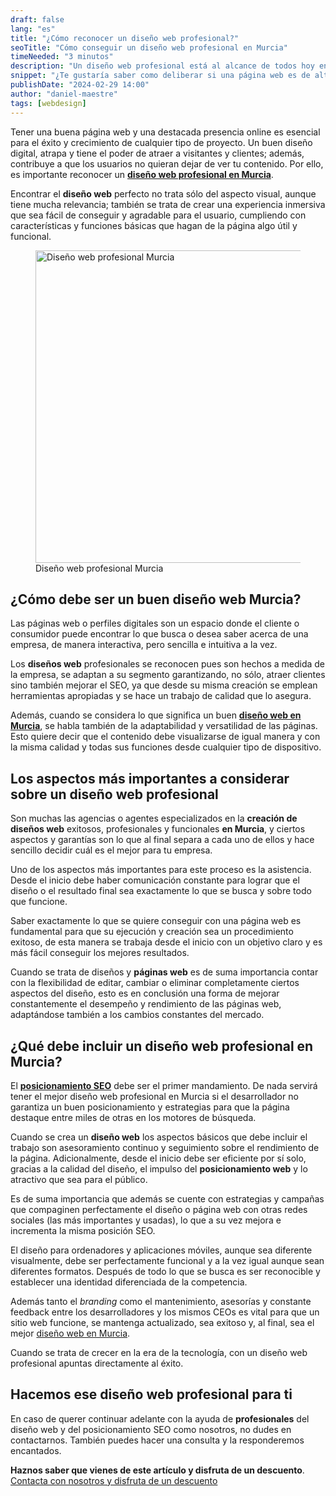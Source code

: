 ```yaml
---
draft: false
lang: "es"
title: "¿Cómo reconocer un diseño web profesional?"
seoTitle: "Cómo conseguir un diseño web profesional en Murcia"
timeNeeded: "3 minutos"
description: "Un diseño web profesional está al alcance de todos hoy en día, para saber si es de calidad debe estar hecho a medida para el negocio, asegurando que convierta usuarios en clientes."
snippet: "¿Te gustaría saber como deliberar si una página web es de alta calidad o no? Veamos las características de un diseño web profesional."
publishDate: "2024-02-29 14:00"
author: "daniel-maestre"
tags: [webdesign]
---
```


Tener una buena página web y una destacada presencia online es esencial para el éxito y crecimiento de cualquier tipo de proyecto. Un buen diseño digital, atrapa y tiene el poder de atraer a visitantes y clientes; además, contribuye a que los usuarios no quieran dejar de ver tu contenido. Por ello, es importante reconocer un [**diseño web profesional en Murcia**](/es/blog/diseño-web-profesional-murcia/).

Encontrar el **diseño web** perfecto no trata sólo del aspecto visual, aunque tiene mucha relevancia; también se trata de crear una experiencia inmersiva que sea fácil de conseguir y agradable para el usuario, cumpliendo con características y funciones básicas que hagan de la página algo útil y funcional.

<figure>
<img src="/blogImages/diseño-web-profesional-murcia.webp" title="Diseño web profesional Murcia" alt="Diseño web profesional Murcia" width="750" height="500" loading="lazy"/>
<figcaption class="text-center">Diseño web profesional Murcia<figcaption>
</figure>

## ¿Cómo debe ser un buen diseño web Murcia?

Las páginas web o perfiles digitales son un espacio donde el cliente o consumidor puede encontrar lo que busca o desea saber acerca de una empresa, de manera interactiva, pero sencilla e intuitiva a la vez.

Los **diseños web** profesionales se reconocen pues son hechos a medida de la empresa, se adaptan a su segmento garantizando, no sólo, atraer clientes sino también mejorar el SEO, ya que desde su misma creación se emplean herramientas apropiadas y se hace un trabajo de calidad que lo asegura.

Además, cuando se considera lo que significa un buen [**diseño web en Murcia**](/es/), se habla también de la adaptabilidad y versatilidad de las páginas. Esto quiere decir que el contenido debe visualizarse de igual manera y con la misma calidad y todas sus funciones desde cualquier tipo de dispositivo.

## Los aspectos más importantes a considerar sobre un diseño web profesional

Son muchas las agencias o agentes especializados en la **creación de diseños web** exitosos, profesionales y funcionales **en Murcia**, y ciertos aspectos y garantías son lo que al final separa a cada uno de ellos y hace sencillo decidir cuál es el mejor para tu empresa.

Uno de los aspectos más importantes para este proceso es la asistencia. Desde el inicio debe haber comunicación constante para lograr que el diseño o el resultado final sea exactamente lo que se busca y sobre todo que funcione. 

Saber exactamente lo que se quiere conseguir con una página web es fundamental para que su ejecución y creación sea un procedimiento exitoso, de esta manera se trabaja desde el inicio con un objetivo claro y es más fácil conseguir los mejores resultados.

Cuando se trata de diseños y **páginas web** es de suma importancia contar con la flexibilidad de editar, cambiar o eliminar completamente ciertos aspectos del diseño, esto es en conclusión una forma de mejorar constantemente el desempeño y rendimiento de las páginas web, adaptándose también a los cambios constantes del mercado. 

## ¿Qué debe incluir un diseño web profesional en Murcia?

El [**posicionamiento SEO**](/es/blog/aprende-seo-basico/) debe ser el primer mandamiento. De nada servirá tener el mejor diseño web profesional en Murcia si el desarrollador no garantiza un buen posicionamiento y estrategias para que la página destaque entre miles de otras en los motores de búsqueda.

Cuando se crea un **diseño web** los aspectos básicos que debe incluir el trabajo son asesoramiento continuo y seguimiento sobre el rendimiento de la página. Adicionalmente, desde el inicio debe ser eficiente por sí solo, gracias a la calidad del diseño, el impulso del **posicionamiento web** y lo atractivo que sea para el público.

Es de suma importancia que además se cuente con estrategias y campañas que compaginen perfectamente el diseño o página web con otras redes sociales (las más importantes y usadas), lo que a su vez mejora e incrementa la misma posición SEO.

El diseño para ordenadores y aplicaciones móviles, aunque sea diferente visualmente, debe ser perfectamente funcional y a la vez igual aunque sean diferentes formatos. Después de todo lo que se busca es ser reconocible y establecer una identidad diferenciada de la competencia.

Además tanto el *branding* como el mantenimiento, asesorías y constante feedback entre los desarrolladores y los mismos CEOs es vital para que un sitio web funcione, se mantenga actualizado, sea exitoso y, al final, sea el mejor [diseño web en Murcia](/es/diseno-web-murcia/).

Cuando se trata de crecer en la era de la tecnología, con un diseño web profesional apuntas directamente al éxito. 


## Hacemos ese diseño web profesional para ti

En caso de querer continuar adelante con la ayuda de **profesionales** del diseño web y del posicionamiento SEO como nosotros, no dudes en contactarnos. También puedes hacer una consulta y la responderemos encantados.

**Haznos saber que vienes de este artículo y disfruta de un descuento**.
<a href="/es/contacto/" class="w-full flex">
<span class="mx-auto mt-10 inline-flex rounded-full px-5 py-3 text-lg font-semibold transition bg-neutral-950 text-white hover:bg-neutral-800">Contacta con nosotros y disfruta de un descuento</span>
</a>
